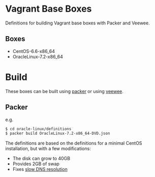 # Vagrant Base Boxes

Definitions for building Vagrant base boxes with Packer and Veewee.

## Boxes

* CentOS-6.6-x86_64
* OracleLinux-7.2-x86_64

# Build

These boxes can be built using [packer](http://www.packer.io) or using [veewee](https://github.com/jedi4ever/veewee).

## Packer

e.g.

```sh
$ cd oracle-linux/definitions
$ packer build OracleLinux-7.2-x86_64-DVD.json
```

The definitions are based on the definitions for a minimal CentOS installation, but with a few modifications:

- The disk can grow to 40GB
- Provides 2GB of swap
- Fixes [slow DNS resolution](https://github.com/NREL/vagrant-boxes/issues/5)
